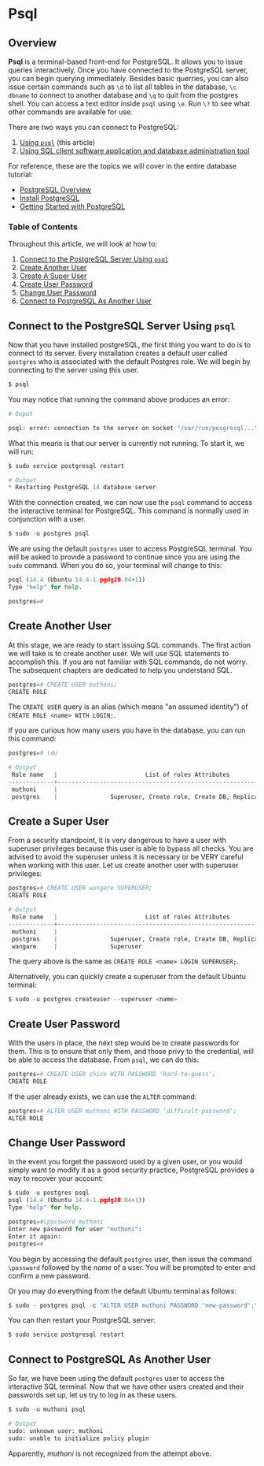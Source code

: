 # Psql

## Overview

**Psql** is a terminal-based front-end for PostgreSQL. It allows you to issue queries interactively. Once you have connected to the PostgreSQL server, you can begin querying immediately. Besides basic querries, you can also issue certain commands such as `\d` to list all tables in the database, `\c dbname` to connect to another database and `\q` to quit from the postgres shell. You can access a text editor inside `psql` using `\e`. Run `\?` to see what other commands are available for use.

There are two ways you can connect to PostgreSQL:

1. [Using `psql`](/databases/access_postgresql/psql.md) (this article)
2. [Using SQL client software application and database administration tool](/databases/access_postgresql/dbeaver.md)

For reference, these are the topics we will cover in the entire database tutorial:

- [PostgreSQL Overview](/databases/postgresql.md)
- [Install PostgreSQL](/databases/install_postgresql.md)
- [Getting Started with PostgreSQL](/databases/getting_started_with_postgresql.md)


### Table of Contents

Throughout this article, we will look at how to:

1. [Connect to the PostgreSQL Server Using `psql`](#connect-to-the-postgresql-server-using-psql)
2. [Create Another User](#create-another-user)
3. [Create A Super User](#create-a-super-user)
4. [Create User Password](#create-user-password)
5. [Change User Password](#change-user-password)
6. [Connect to PostgreSQL As Another User](#connect-to-postgresql-as-another-user)

## Connect to the PostgreSQL Server Using `psql`

Now that you have installed postgreSQL, the first thing you want to do is to connect to its server. Every installation creates a default user called `postgres` who is associated with the default Postgres role. We will begin by connecting to the server using this user.

```python
$ psql
```

You may notice that running the command above produces an error:

```python
# Ouput

psql: error: connection to the server on socket "/var/run/posgresql..." failed: No such file or directory. Is the server running locally and accepting connections on the socket?
```

What this means is that our server is currently not running. To start it, we will run:

```python
$ sudo service postgresql restart

# Output
* Restarting PostgreSQL 14 database server
```

With the connection created, we can now use the `psql` command to access the interactive terminal for PostgreSQL. This command is normally used in conjunction with a user.

```python
$ sudo -u postgres psql
```

We are using the default `postgres` user to access PostgreSQL terminal. You will be asked to provide a password to continue since you are using the `sudo` command. When you do so, your terminal will change to this:

```python
psql (14.4 (Ubuntu 14.4-1.pgdg20.04+1))
Type "help" for help.

postgres=# 
```

## Create Another User

At this stage, we are ready to start issuing SQL commands. The first action we will take is to create another user. We will use SQL statements to accomplish this. If you are not familiar with SQL commands, do not worry. The subsequent chapters are dedicated to help you understand SQL.

```python
postgres=# CREATE USER muthoni;
CREATE ROLE
```

The `CREATE USER` query is an alias (which means "an assumed identity") of `CREATE ROLE <name> WITH LOGIN;`. 

If you are curious how many users you have in the database, you can run this command:

```python
postgres=# \du

# Output
 Role name   |                         List of roles Attributes                         | Member of 
-------------+--------------------------------------------------------------------------+-----------
 muthoni     |                                                                          | {}
 postgres    |               Superuser, Create role, Create DB, Replication, Bypass RLS | {}
```

## Create a Super User

From a security standpoint, it is very dangerous to have a user with superuser privileges because this user is able to bypass all checks. You are advised to avoid the superuser unless it is necessary or be VERY careful when working with this user. Let us create another user with superuser privileges:

```python
postgres=# CREATE USER wangare SUPERUSER;
CREATE ROLE

# Output
 Role name   |                         List of roles Attributes                         | Member of 
-------------+--------------------------------------------------------------------------+-----------
 muthoni     |                                                                          | {}
 postgres    |               Superuser, Create role, Create DB, Replication, Bypass RLS | {}
 wangare     |               Superuser                                                  | {}
```

The query above is the same as `CREATE ROLE <name> LOGIN SUPERUSER;`.

Alternatively, you can quickly create a superuser from the default Ubuntu terminal:

```python
$ sudo -u postgres createuser --superuser <name>
```

## Create User Password

With the users in place, the next step would be to create passwords for them. This is to ensure that only them, and those privy to the credential, will be able to access the database. From `psql`, we can do this:

```python
postgres=# CREATE USER chico WITH PASSWORD 'hard-to-guess';
CREATE ROLE
```

If the user already exists, we can use the `ALTER` command:

```python
postgres=# ALTER USER muthoni WITH PASSWORD 'difficult-password';
ALTER ROLE
```

## Change User Password

In the event you forget the password used by a given user, or you would simply want to modify it as a good security practice, PostgreSQL provides a way to recover your account:

```python
$ sudo -u postgres psql
psql (14.4 (Ubuntu 14.4-1.pgdg20.04+1))
Type "help" for help.

postgres=#\password muthoni
Enter new password for user "muthoni":
Enter it again:
postgres=#
```

You begin by accessing the default `postgres` user, then issue the command `\password` followed by the _name_ of a user. You will be prompted to enter and confirm a new password.

Or you may do everything from the default Ubuntu terminal as follows:

```python
$ sudo - postgres psql -c "ALTER USER muthoni PASSWORD 'new-password';"
```

You can then restart your PostgreSQL server:

```python
$ sudo service postgresql restart
```

## Connect to PostgreSQL As Another User

So far, we have been using the default `postgres` user to access the interactive SQL terminal. Now that we have other users created and their passwords set up, let us try to log in as these users.

```python
$ sudo -u muthoni psql

# Output
sudo: unknown user: muthoni
sudo: unable to initialize policy plugin
```

Apparently, _muthoni_ is not recognized from the attempt above.